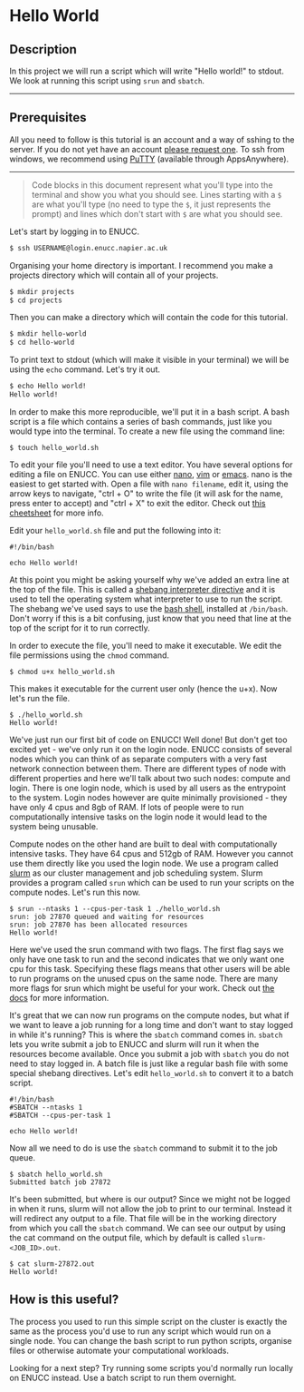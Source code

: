 # Hello World

## Description

In this project we will run a script which will write "Hello world!" to stdout. We look at running this script using `srun` and `sbatch`.

---  

## Prerequisites

All you need to follow is this tutorial is an account and a way of sshing to the server. If you do not yet have an account [please request one](https://staff.napier.ac.uk/services/cit/Pages/ENU-Compute-Cluster.aspx). To ssh from windows, we recommend using [PuTTY](https://putty.org/) (available through AppsAnywhere).

---  

> Code blocks in this document represent what you'll type into the terminal and show you what you should see. Lines starting with a `$` are what you'll type (no need to type the `$`, it just represents the prompt) and lines which don't start with `$` are what you should see.

Let's start by logging in to ENUCC.
```bash
$ ssh USERNAME@login.enucc.napier.ac.uk
```

Organising your home directory is important. I recommend you make a projects directory which will contain all of your projects. 
```bash
$ mkdir projects
$ cd projects
```

Then you can make a directory which will contain the code for this tutorial.
```bash
$ mkdir hello-world
$ cd hello-world
```

To print text to stdout (which will make it visible in your terminal) we will be using the `echo` command. Let's try it out.
```bash
$ echo Hello world!
Hello world!
```

In order to make this more reproducible, we'll put it in a bash script. A bash script is a file which contains a series of bash commands, just like you would type into the terminal. To create a new file using the command line:
```
$ touch hello_world.sh
```

To edit your file you'll need to use a text editor. You have several options for editing a file on ENUCC. You can use either [nano](https://www.nano-editor.org/), [vim](https://www.vim.org/) or [emacs](https://www.gnu.org/software/emacs/). nano is the easiest to get started with. Open a file with `nano filename`, edit it, using the arrow keys to navigate, "ctrl + O" to write the file (it will ask for the name, press enter to accept) and "ctrl + X" to exit the editor. Check out [this cheetsheet](https://www.nano-editor.org/dist/latest/cheatsheet.html) for more info.

Edit your `hello_world.sh` file and put the following into it:

```
#!/bin/bash

echo Hello world!
```

At this point you might be asking yourself why we've added an extra line at the top of the file. This is called a [shebang interpreter directive](https://en.wikipedia.org/wiki/Shebang_%28Unix%29) and it is used to tell the operating system what interpreter to use to run the script. The shebang we've used says to use the [bash shell](https://en.wikipedia.org/wiki/Bash_(Unix_shell)), installed at `/bin/bash`. Don't worry if this is a bit confusing, just know that you need that line at the top of the script for it to run correctly.

In order to execute the file, you'll need to make it executable. We edit the file permissions using the `chmod` command.

```
$ chmod u+x hello_world.sh
```
This makes it executable for the current user only (hence the u+x). Now let's run the file.

```
$ ./hello_world.sh
Hello world!
```

We've just run our first bit of code on ENUCC! Well done! But don't get too excited yet - we've only run it on the login node. ENUCC consists of several nodes which you can think of as separate computers with a very fast network connection between them. There are different types of node with different properties and here we'll talk about two such nodes: compute and login. There is one login node, which is used by all users as the entrypoint to the system. Login nodes however are quite minimally provisioned - they have only 4 cpus and 8gb of RAM. If lots of people were to run computationally intensive tasks on the login node it would lead to the system being unusable.

Compute nodes on the other hand are built to deal with computationally intensive tasks. They have 64 cpus and 512gb of RAM. However you cannot use them directly like you used the login node. We use a program called [slurm](https://slurm.schedmd.com/) as our cluster management and job scheduling system. Slurm provides a program called `srun` which can be used to run your scripts on the compute nodes. Let's run this now.

```
$ srun --ntasks 1 --cpus-per-task 1 ./hello_world.sh
srun: job 27870 queued and waiting for resources
srun: job 27870 has been allocated resources
Hello world!
```

Here we've used the srun command with two flags. The first flag says we only have one task to run and the second indicates that we only want one cpu for this task. Specifying these flags means that other users will be able to run programs on the unused cpus on the same node. There are many more flags for srun which might be useful for your work. Check out [the docs](https://slurm.schedmd.com/srun.html) for more information.

It's great that we can now run programs on the compute nodes, but what if we want to leave a job running for a long time and don't want to stay logged in while it's running? This is where the `sbatch` command comes in. `sbatch` lets you write submit a job to ENUCC and slurm will run it when the resources become available. Once you submit a job with `sbatch` you do not need to stay logged in. A batch file is just like a regular bash file with some special shebang directives. Let's edit `hello_world.sh` to convert it to a batch script.

```
#!/bin/bash
#SBATCH --ntasks 1
#SBATCH --cpus-per-task 1

echo Hello world!
```

Now all we need to do is use the `sbatch` command to submit it to the job queue.

```
$ sbatch hello_world.sh
Submitted batch job 27872
```

It's been submitted, but where is our output? Since we might not be logged in when it runs, slurm will not allow the job to print to our terminal. Instead it will redirect any output to a file. That file will be in the working directory from which you call the `sbatch` command. We can see our output by using the cat command on the output file, which by default is called `slurm-<JOB_ID>.out`.

```
$ cat slurm-27872.out
Hello world!
```

## How is this useful?

The process you used to run this simple script on the cluster is exactly the same as the process you'd use to run any script which would run on a single node. You can change the bash script to run python scripts, organise files or otherwise automate your computational workloads.

Looking for a next step? Try running some scripts you'd normally run locally on ENUCC instead. Use a batch script to run them overnight.

